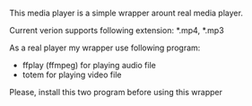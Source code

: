 This media player is a simple wrapper arount real media player.

Current verion supports following extension: *.mp4, *.mp3

As a real player my wrapper use following program:

* ffplay (ffmpeg) for playing audio file
* totem for playing video file

Please, install this two program before using this wrapper
